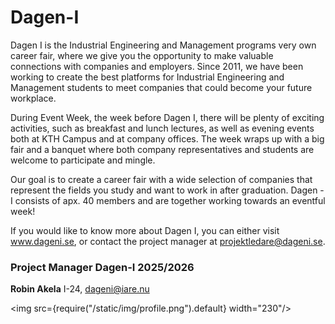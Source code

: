 # Dagen-I
Dagen I is the Industrial Engineering and Management programs very own career fair, where we give you the opportunity to make valuable connections with companies and employers. Since 2011, we have been working to create the best platforms for Industrial Engineering and Management students to meet companies that could become your future workplace.

During Event Week, the week before Dagen I, there will be plenty of exciting activities, such as breakfast and lunch lectures, as well as evening events both at KTH Campus and at company offices. The week wraps up with a big fair and a banquet where both company representatives and students are welcome to participate and mingle.

Our goal is to create a career fair with a wide selection of companies that represent the fields you study and want to work in after graduation. Dagen - I consists of apx. 40 members and are together working towards an eventful week!

If you would like to know more about Dagen I, you can either visit www.dageni.se, or contact the project manager at projektledare@dageni.se.

### Project Manager Dagen-I 2025/2026

__Robin Akela__ I-24, dageni@iare.nu 

<img src={require("/static/img/profile.png").default} width="230"/>

